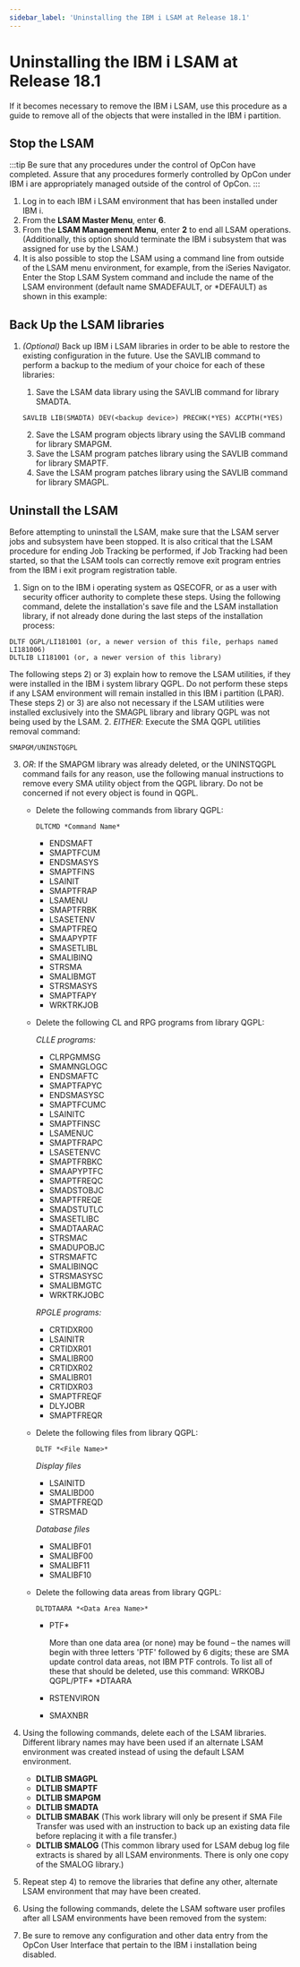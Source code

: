 ```yaml
---
sidebar_label: 'Uninstalling the IBM i LSAM at Release 18.1'
---
```


# Uninstalling the IBM i LSAM at Release 18.1

If it becomes necessary to remove the IBM i LSAM, use this procedure as a guide to remove all of the objects that were installed in the IBM i partition.

## Stop the LSAM

:::tip
Be sure that any procedures under the control of OpCon have completed. Assure that any procedures formerly controlled by OpCon under IBM i are appropriately managed outside of the control of OpCon.
:::

1. Log in to each IBM i LSAM environment that has been installed under IBM i.
2. From the **LSAM Master Menu**, enter **6**.
3. From the **LSAM Management Menu**, enter **2** to end all LSAM operations. (Additionally, this option should terminate the IBM i subsystem that was assigned for use by the LSAM.)
4. It is also possible to stop the LSAM using a command line from outside of the LSAM menu environment, for example, from the iSeries Navigator. Enter the Stop LSAM System command and include the name of the LSAM environment (default name SMADEFAULT, or \*DEFAULT) as shown in this example:

## Back Up the LSAM libraries

1. *(Optional)* Back up IBM i LSAM libraries in order to be able to restore the existing configuration in the future. Use the SAVLIB command to perform a backup to the medium of your choice for each of these libraries:
    1. Save the LSAM data library using the SAVLIB command for library SMADTA.

    ```
    SAVLIB LIB(SMADTA) DEV(<backup device>) PRECHK(*YES) ACCPTH(*YES)
    ```

    2. Save the LSAM program objects library using the SAVLIB command for library SMAPGM.
    3. Save the LSAM program patches library using the SAVLIB command for library SMAPTF.
    4. Save the LSAM program patches library using the SAVLIB command for library SMAGPL.

## Uninstall the LSAM

Before attempting to uninstall the LSAM, make sure that the LSAM server jobs and subsystem have been stopped. It is also critical that the LSAM procedure for ending Job Tracking be performed, if Job Tracking had been started, so that the LSAM tools can correctly remove exit program entries from the IBM i exit program registration table.

1. Sign on to the IBM i operating system as QSECOFR, or as a user with security officer authority to complete these steps. Using the following command, delete the installation's save file and the LSAM installation library, if not already done during the last steps of the installation process:

  ```
  DLTF QGPL/LI181001 (or, a newer version of this file, perhaps named LI181006)
  DLTLIB LI181001 (or, a newer version of this library)
  ```

  The following steps 2) or 3) explain how to remove the LSAM utilities, if they were installed in the IBM i system library QGPL. Do not perform these steps if any LSAM environment will remain installed in this IBM i partition (LPAR). These steps 2) or 3) are also not necessary if the LSAM utilities were installed exclusively into the SMAGPL library and library QGPL was not being used by the LSAM.
2. *EITHER*: Execute the SMA QGPL utilities removal command:

  ```
  SMAPGM/UNINSTQGPL
  ```

3. *OR*: If the SMAPGM library was already deleted, or the UNINSTQGPL command fails for any reason, use the following manual instructions to remove every SMA utility object from the QGPL library. Do not be concerned if not every object is found in QGPL.
    - Delete the following commands from library QGPL:

      ```
      DLTCMD *Command Name*
      ```
  
      - ENDSMAFT
      - SMAPTFCUM
      - ENDSMASYS
      - SMAPTFINS
      - LSAINIT
      - SMAPTFRAP
      - LSAMENU
      - SMAPTFRBK
      - LSASETENV
      - SMAPTFREQ
      - SMAAPYPTF
      - SMASETLIBL
      - SMALIBINQ
      - STRSMA
      - SMALIBMGT
      - STRSMASYS
      - SMAPTFAPY
      - WRKTRKJOB

    - Delete the following CL and RPG programs from library QGPL:

      *CLLE programs:*

      - CLRPGMMSG
      - SMAMNGLOGC
      - ENDSMAFTC
      - SMAPTFAPYC
      - ENDSMASYSC
      - SMAPTFCUMC
      - LSAINITC
      - SMAPTFINSC
      - LSAMENUC
      - SMAPTFRAPC
      - LSASETENVC
      - SMAPTFRBKC
      - SMAAPYPTFC
      - SMAPTFREQC
      - SMADSTOBJC
      - SMAPTFREQE
      - SMADSTUTLC
      - SMASETLIBC
      - SMADTAARAC
      - STRSMAC
      - SMADUPOBJC
      - STRSMAFTC
      - SMALIBINQC
      - STRSMASYSC
      - SMALIBMGTC
      - WRKTRKJOBC

      *RPGLE programs:*

      - CRTIDXR00
      - LSAINITR
      - CRTIDXR01
      - SMALIBR00
      - CRTIDXR02
      - SMALIBR01
      - CRTIDXR03
      - SMAPTFREQF
      - DLYJOBR
      - SMAPTFREQR

    - Delete the following files from library QGPL:

      ```
      DLTF *<File Name>*
      ```

      *Display files*

      - LSAINITD
      - SMALIBD00
      - SMAPTFREQD
      - STRSMAD

      *Database files*

      - SMALIBF01
      - SMALIBF00
      - SMALIBF11
      - SMALIBF10
    - Delete the following data areas from library QGPL:

      ```
      DLTDTAARA *<Data Area Name>*
      ```

      - PTF*

        More than one data area (or none) may be found – the names will begin with three letters 'PTF' followed by 6 digits; these are SMA update control data areas, not IBM PTF controls. To list all of these that should be deleted, use this command: WRKOBJ QGPL/PTF* *DTAARA
      - RSTENVIRON
      - SMAXNBR

4. Using the following commands, delete each of the LSAM libraries. Different library names may have been used if an alternate LSAM environment was created instead of using the default LSAM environment.
    - **DLTLIB SMAGPL**
    - **DLTLIB SMAPTF**
    - **DLTLIB SMAPGM**
    - **DLTLIB SMADTA**
    - **DLTLIB SMABAK** (This work library will only be present if SMA File Transfer was used with an instruction to back up an existing data file before replacing it with a file transfer.)
    - **DLTLIB SMALOG** (This common library used for LSAM debug log file extracts is shared by all LSAM environments. There is only one copy of the SMALOG library.)
5. Repeat step 4) to remove the libraries that define any other, alternate LSAM environment that may have been created.
6. Using the following commands, delete the LSAM software user profiles after all LSAM environments have been removed from the system:
7. Be sure to remove any configuration and other data entry from the OpCon User Interface that pertain to the IBM i installation being disabled.